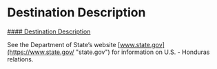# Destination Description

[#### Destination Description](javascript:void(0); "Destination Description")

See the Department of State’s website [www.state.gov](https://www.state.gov/ "state.gov") for information on U.S. - Honduras relations.